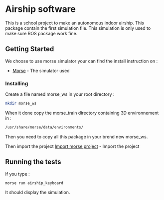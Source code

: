 # Airship software

This is a school project to make an autonomous indoor airship. This package contain the first simulation file. This simulation is only used to make sure ROS package work fine.

## Getting Started

We choose to use morse simulator your can find the install instruction on :
* [Morse](https://www.openrobots.org/morse/doc/1.2/user/installation.html) - The simulator used

### Installing

Create a file named morse_ws in your root directory :
```sh
mkdir morse_ws
```
When it done copy the morse_train directory containing 3D environnement in :
```sh
/usr/share/morse/data/environments/
```
Then you need to copy all this package in your brend new morse_ws.

Then import the project
[Import morse project](http://manpages.ubuntu.com/manpages/trusty/man1/morse-import.1.html) - Import the project

## Running the tests
If you type :
```sh
morse run airship_keyboard
```
It should display the simulation.
